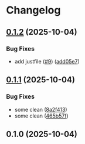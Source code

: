 # Changelog

## [0.1.2](https://github.com/julienpillaud/levindorge/compare/0.1.1...0.1.2) (2025-10-04)


### Bug Fixes

* add justfile ([#9](https://github.com/julienpillaud/levindorge/issues/9)) ([add05e7](https://github.com/julienpillaud/levindorge/commit/add05e7dbc49b54ac1ed21c246ee4f4b98b694c1))

## [0.1.1](https://github.com/julienpillaud/levindorge/compare/0.1.0...0.1.1) (2025-10-04)


### Bug Fixes

* some clean ([8a2f413](https://github.com/julienpillaud/levindorge/commit/8a2f413553d673bb6974608c87217452ec1a5957))
* some clean ([465b57f](https://github.com/julienpillaud/levindorge/commit/465b57f1d237b2cb40c913b26c14a434968493bf))

## 0.1.0 (2025-10-04)
